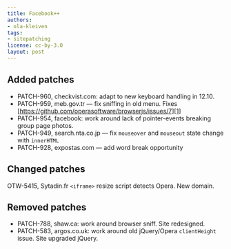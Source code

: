 ```yaml
---
title: Facebook++
authors:
- ola-kleiven
tags:
- sitepatching
license: cc-by-3.0
layout: post
---
```


## Added patches

- PATCH-960, checkvist.com: adapt to new keyboard handling in 12.10.
- PATCH-959, meb.gov.tr — fix sniffing in old menu. Fixes [https://github.com/operasoftware/browserjs/issues/7][1]
- PATCH-954, facebook: work around lack of pointer-events breaking group page photos.
- PATCH-949, search.nta.co.jp — fix `mouseover` and `mouseout` state change with `innerHTML`
- PATCH-928, expostas.com — add word break opportunity

[1]: https://github.com/operasoftware/browserjs/issues/7

## Changed patches

OTW-5415, Sytadin.fr `<iframe>` resize script detects Opera. New domain.

## Removed patches

- PATCH-788, shaw.ca: work around browser sniff. Site redesigned.
- PATCH-583, argos.co.uk: work around old jQuery/Opera `clientHeight` issue. Site upgraded jQuery.
